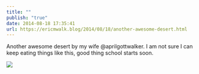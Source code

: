 ```yaml
---
title: ""
publish: "true"
date: 2014-08-18 17:35:41
url: https://ericmwalk.blog/2014/08/18/another-awesome-desert.html
---
```


Another awesome desert by my wife @aprilgottwalker. I am not sure I can keep eating things like this, good thing school starts soon.

![](https://ericmwalk.blog/uploads/2022/c700b8db50.jpg)